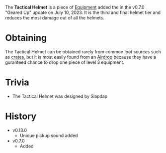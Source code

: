 The **Tactical Helmet** is a piece of [Equipment](/equipment) added the in the v0.7.0 "Geared Up" update on July 10, 2023. It is the third and final helmet tier and reduces the most damage out of all the helmets.

# Obtaining

The Tactical Helmet can be obtained rarely from common loot sources such as [crates](/obstacles/crates), but it is most easily found from an [Airdrop](/obstacles/airdrops) because they have a guranteed chance to drop one piece of level 3 equipment. 

# Trivia 

 - The Tactical Helmet was designed by Slapdap

# History

 - v0.13.0
   - Unique pickup sound added
 - v0.7.0
   - Added